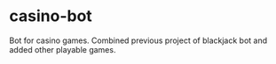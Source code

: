 # casino-bot
Bot for casino games.  Combined previous project of blackjack bot and added other playable games.
